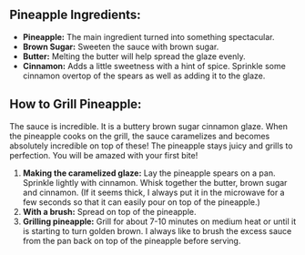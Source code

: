 ## Pineapple Ingredients:

- **Pineapple:** The main ingredient turned into something spectacular.
- **Brown Sugar:** Sweeten the sauce with brown sugar.
- **Butter:** Melting the butter will help spread the glaze evenly.
- **Cinnamon:** Adds a little sweetness with a hint of spice. Sprinkle some cinnamon overtop of the spears as well as adding it to the glaze.

## How to Grill Pineapple:

The sauce is incredible. It is a buttery brown sugar cinnamon glaze. When the pineapple cooks on the grill, the sauce caramelizes and becomes absolutely incredible on top of these! The pineapple stays juicy and grills to perfection. You will be amazed with your first bite!

1. **Making the caramelized glaze:** Lay the pineapple spears on a pan. Sprinkle lightly with cinnamon. Whisk together the butter, brown sugar and cinnamon. (If it seems thick, I always put it in the microwave for a few seconds so that it can easily pour on top of the pineapple.)
2. **With a brush:** Spread on top of the pineapple.
3. **Grilling pineapple:** Grill for about 7-10 minutes on medium heat or until it is starting to turn golden brown. I always like to brush the excess sauce from the pan back on top of the pineapple before serving.